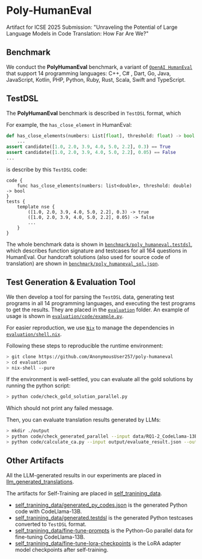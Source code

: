 # Poly-HumanEval
Artifact for ICSE 2025 Submission: "Unraveling the Potential of Large Language Models in Code Translation: How Far Are We?"

## Benchmark

We conduct the **PolyHumanEval** benchmark, a variant of [`OpenAI HumanEval`](https://github.com/openai/human-eval) that support 14 programming languages: C++, C# , Dart, Go, Java, JavaScript, Kotlin, PHP, Python, Ruby, Rust, Scala, Swift and TypeScript. 

## TestDSL 
The **PolyHumanEval** benchmark is described in `TestDSL` format, which 

For example, the `has_close_element` in HumanEval:
```python
def has_close_elements(numbers: List[float], threshold: float) -> bool:
    ...
assert candidate([1.0, 2.0, 3.9, 4.0, 5.0, 2.2], 0.3) == True
assert candidate([1.0, 2.0, 3.9, 4.0, 5.0, 2.2], 0.05) == False
...
```
is describe by this `TestDSL` code:
```testdsl
code {
    func has_close_elements(numbers: list<double>, threshold: double) -> bool
}
tests {
    template nse {
        ([1.0, 2.0, 3.9, 4.0, 5.0, 2.2], 0.3) -> true
        ([1.0, 2.0, 3.9, 4.0, 5.0, 2.2], 0.05) -> false
        ...
    }
}
```
The whole benchmark data is shown in [`benchmark/poly_humaneval.testdsl`](benchmark/poly_humaneval.testdsl), which describes function signature and testcases for all 164 questions in HumanEval. Our handcraft solutions (also used for source code of translation) are shown in [`benchmark/poly_humaneval_sol.json`](benchmark/poly_humaneval_sol.json).

## Test Generation & Evaluation Tool

We then develop a tool for parsing the `TestDSL` data, generating test programs in all 14 programming languages, and executing the test programs to get the results. They are placed in the [`evaluation`](evaluation) folder. An example of usage is shown in [`evaluation/code/example.py`](evaluation/code/example.py).

For easier reproduction, we use [`Nix`](https://github.com/NixOS/nix) to manage the dependencies in [`evaluation/shell.nix`](evaluation/shell.nix).

Following these steps to reproducible the runtime environment:
```bash
> git clone https://github.com/AnonymousUser257/poly-humaneval
> cd evaluation
> nix-shell --pure
```

If the environment is well-settled, you can evaluate all the gold solutions by running the python script:
```bash
> python code/check_gold_solution_parallel.py
```
Which should not print any failed message.

Then, you can evaluate translation results generated by LLMs:
```bash
> mkdir ./output
> python code/check_generated_parallel --input data/RQ1-2_CodeLlama-13B.json --output output/evaluate_result.json
> python code/calculate_ca.py --input output/evaluate_result.json --output output/ca_result.json
```

## Other Artifacts

All the LLM-generated results in our experiments are placed in [llm_generated_translations](llm_generated_translations).

The artifacts for Self-Training are placed in [self_tranining_data](self_tranining_data). 
- [self_tranining_data/generated_py_codes.json](self_tranining_data/generated_py_codes.json) is the generated Python code with CodeLlama-13B.
- [self_tranining_data/generated.testdsl](self_tranining_data/generated_py_codes.json) is the generated Python testcases converted to `TestDSL` format.
- [self_tranining_data/fine-tune-prompts](self_tranining_data/generated_py_codes.json) is the Python-Go parallel data for fine-tuning CodeLlama-13B.
- [self_tranining_data/fine-tune-lora-checkpoints](self_tranining_data/generated_py_codes.json) is the LoRA adapter model checkpoints after self-training.